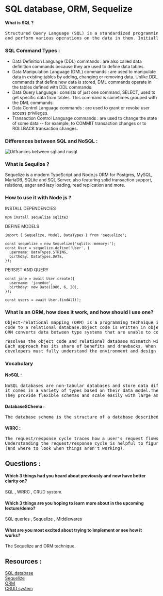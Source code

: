 # SQL database, ORM, Sequelize
#### What is SQL ?
<pre>Structured Query Language (SQL) is a standardized programming language that is used to manage relational databases
and perform various operations on the data in them. Initially created in the 1970s. </pre>

### SQL Command Types :
<ul>
  
<li>Data Definition Language (DDL) commands : are also called data definition commands because they are used to define data tables.</li>
<li>Data Manipulation Language (DML) commands : are used to manipulate data in existing tables by adding, changing or removing data. Unlike DDL commands that define how data is stored, DML commands operate in the tables defined with DDL commands.</li>
<li>Data Query Language : consists of just one command, SELECT, used to get specific data from tables. This command is sometimes grouped with the DML commands.</li>
<li>Data Control Language commands : are used to grant or revoke user access privileges.</li>
<li>Transaction Control Language commands : are used to change the state of some data -- for example, to COMMIT transaction changes or to ROLLBACK transaction changes.</li>
</ul>

### Differences between SQL and NoSQL :
![Diffrances between sql and nosql](https://cdn.ttgtmedia.com/rms/onlineimages/characterisitcs_of_relational_vs_nonrelational_databases-f.png)

### What is Sequlize ?
Sequelize is a modern TypeScript and Node.js ORM for Postgres, MySQL, MariaDB, SQLite and SQL Server, also
featuring solid transaction support, relations, eager and lazy loading, read replication and more.

### How to use it with Node js ?

   INSTALL DEPENDENCIES
   
    npm install sequelize sqlite3

DEFINE MODELS

    import { Sequelize, Model, DataTypes } from 'sequelize';

    const sequelize = new Sequelize('sqlite::memory:');
    const User = sequelize.define('User', {
      username: DataTypes.STRING,
      birthday: DataTypes.DATE,
    });

PERSIST AND QUERY

    const jane = await User.create({
      username: 'janedoe',
      birthday: new Date(1980, 6, 20),
    });

    const users = await User.findAll();

### What is an ORM, how does it work, and how should I use one?

<pre>Object-relational mapping (ORM) is a programming technique in which a metadata descriptor is used to connect object
code to a relational database.Object code is written in object-oriented programming (OOP) languages such as Java or C#.
ORM converts data between type systems that are unable to coexist within relational databases and OOP languages. </pre>

<pre>resolves the object code and relational database mismatch with three approaches: bottom up, top-down and meet in themiddle.
Each approach has its share of benefits and drawbacks. When selecting the best software solution,
developers must fully understand the environment and design requirements</pre>

### Vocabulary 
#### NoSQL : 
<pre>NoSQL databases are non-tabular databases and store data differently than relational tables.
it comes in a variety of types based on their data model.The main types are document, key-value, wide-column, and graph.
They provide flexible schemas and scale easily with large amounts of data and high user loads. </pre>
#### DatabaseSChema :
<pre>The database schema is the structure of a database described in a formal language supported by database management system (DBMS)</pre>
#### WRRC :
<pre>The request/response cycle traces how a user's request flows through the app.
Understanding the request/response cycle is helpful to figure out which files to edit when developing an app
(and where to look when things aren't working).</pre>

## Questions :

#### Which 3 things had you heard about previously and now have better clarity on?

SQL , WRRC , CRUD system.

#### Which 3 things are you hoping to learn more about in the upcoming lecture/demo?

 SQL queries , Sequelize , Middlewares

#### What are you most excited about trying to implement or see how it works? 

The Sequelize and ORM technique.





## Resources :
[SQL database](https://www.techtarget.com/searchdatamanagement/definition/SQL)
<br>
[Sequelize](https://sequelize.org/)
<br>
[ORM](https://www.techopedia.com/definition/24200/object-relational-mapping--orm)
<br>
[CRUD system](https://zellwk.com/blog/crud-express-mongodb/)



